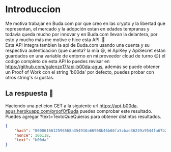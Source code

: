 # Introduccion

Me motiva trabajar en Buda.com por que creo en las crypto y la libertad que representan, el mercado y la adopción estan en edades tempranas y todavia queda mucho por innovar y en Buda.com llevan la delantera, por esto y mucho más me motive e hice esta API. 🎉<br>
Esta API integra tambien la api de Buda.com usando una cuenta y su respectiva autenticacion (que cuenta? la mía 😃, el ApiKey y ApiSecret estan guardados en una variable de entorno en mi proveedor cloud de turno 😉) el codigo completo de esta API lo puedes revisar en <https://github.com/galenzo17/api-b00da-agus>, además se puede obtener un Proof of Work con el string 'b00da' por defecto, puedes probar con otros string's si gustas.<br>




## <span id="api-example-for-a-submenu-entry">La respuesta 👀</span>

Haciendo una peticion GET a la siguiente url <https://api-b00da-agus.herokuapp.com/proofOfBuda> puedes comprobar este resultado. Puedes agregar ?text=TextoQueQuieras para obtener distintos resultados.

```json
{
    "hash": "0000616612596568a354910a66968b46b66fa5cbae36249a9544fa67b2533d22",
    "nonce": 106118,
    "text": "b00da"
}
```